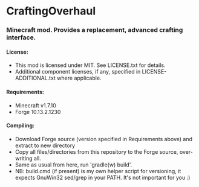 # CraftingOverhaul
### Minecraft mod. Provides a replacement, advanced crafting interface.

#### License:
* This mod is licensed under MIT. See LICENSE.txt for details.
* Additional component licenses, if any, specified in LICENSE-ADDITIONAL.txt where applicable.

#### Requirements:
* Minecraft v1.7.10
* Forge 10.13.2.1230

#### Compiling:
* Download Forge source (version specified in Requirements above) and extract to new directory
* Copy all files/directories from this repository to the Forge source, over-writing all.
* Same as usual from here, run 'gradle(w) build'.
* NB: build.cmd (if present) is my own helper script for versioning, it expects GnuWin32 sed/grep in your PATH. It's not important for you :)

